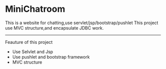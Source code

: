 # MiniChatroom
This is a website for chatting,use servlet/jsp/bootstrap/pushlet
This project use MVC structure,and encapsulate JDBC work.  
***
Feauture of this project
- Use Selvlet and Jsp 
- Use pushlet and bootstrap framework
- MVC structure
